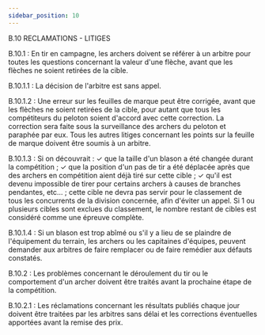```yaml
---
sidebar_position: 10
---
```


B.10 RECLAMATIONS - LITIGES

B.10.1 : En tir en campagne, les archers doivent se référer à un arbitre pour toutes les questions
concernant la valeur d'une flèche, avant que les flèches ne soient retirées de la cible.

B.10.1.1 : La décision de l'arbitre est sans appel.

B.10.1.2 : Une erreur sur les feuilles de marque peut être corrigée, avant que les flèches ne soient retirées
de la cible, pour autant que tous les compétiteurs du peloton soient d'accord avec cette correction. La
correction sera faite sous la surveillance des archers du peloton et paraphée par eux. Tous les autres litiges
concernant les points sur la feuille de marque doivent être soumis à un arbitre.

B.10.1.3 : Si on découvrait :
✓ que la taille d'un blason a été changée durant la compétition ;
✓ que la position d'un pas de tir a été déplacée après que des archers en compétition aient déjà tiré
sur cette cible ;
✓ qu'il est devenu impossible de tirer pour certains archers à causes de branches pendantes, etc… ;
cette cible ne devra pas servir pour le classement de tous les concurrents de la division concernée, afin
d'éviter un appel. Si 1 ou plusieurs cibles sont exclues du classement, le nombre restant de cibles est
considéré comme une épreuve complète.

B.10.1.4 : Si un blason est trop abîmé ou s'il y a lieu de se plaindre de l'équipement du terrain, les archers
ou les capitaines d'équipes, peuvent demander aux arbitres de faire remplacer ou de faire remédier aux
défauts constatés.

B.10.2 : Les problèmes concernant le déroulement du tir ou le comportement d'un archer doivent être
traités avant la prochaine étape de la compétition.

B.10.2.1 : Les réclamations concernant les résultats publiés chaque jour doivent être traitées par les
arbitres sans délai et les corrections éventuelles apportées avant la remise des prix.
